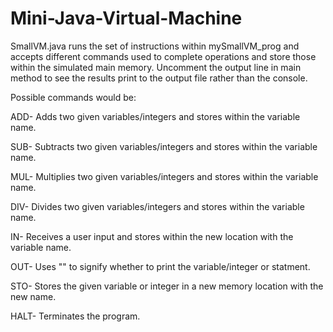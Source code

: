 # Mini-Java-Virtual-Machine
SmallVM.java runs the set of instructions within mySmallVM_prog and accepts different commands used to complete operations and store those within the simulated main memory. Uncomment the output line in main method to see the results print to the output file rather than the console.

Possible commands would be: 

ADD- Adds two given variables/integers and stores within the variable name.

SUB- Subtracts two given variables/integers and stores within the variable name.

MUL- Multiplies two given variables/integers and stores within the variable name.

DIV- Divides two given variables/integers and stores within the variable name.

IN- Receives a user input and stores within the new location with the variable name.

OUT- Uses "" to signify whether to print the variable/integer or statment.

STO- Stores the given variable or integer in a new memory location with the new name.

HALT- Terminates the program.
